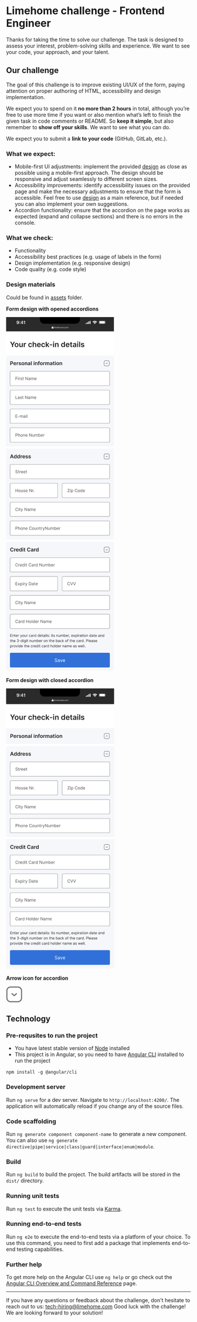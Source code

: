 # Limehome challenge - Frontend Engineer

Thanks for taking the time to solve our challenge.
The task is designed to assess your interest, problem-solving skills and experience. We want to see your code, your approach, and your talent.

## Our challenge

The goal of this challenge is to improve existing UI/UX of the form, paying attention on proper authoring of HTML, accessibility and design implementation. 

We expect you to spend on it **no more than 2 hours** in total, although you’re free to use more time if you want or also mention what’s left to finish the given task in code comments or README. So **keep it simple**, but also remember to **show off your skills**. We want to see what you can do. 

We expect you to submit a **link to your code** (GitHub, GitLab, etc.).

### What we expect:

- Mobile-first UI adjustments: implement the provided [design](#design-materials) as close as possible using a mobile-first approach. The design should be responsive and adjust seamlessly to different screen sizes.
- Accessibility improvements: identify accessibility issues on the provided page and make the necessary adjustments to ensure that the form is accessible. Feel free to use [design](#design-materials) as a main reference, but if needed you can also implement your own suggestions. 
- Accordion functionality: ensure that the accordion on the page works as expected (expand and collapse sections) and there is no errors in the console.  

### What we check: 

- Functionality
- Accessibility best practices (e.g. usage of labels in the form)
- Design implementation (e.g. responsive design)
- Code quality (e.g. code style)

### Design materials

Could be found in [assets](src/assets) folder.

**Form design with opened accordions**

![Opened form example](src/assets/form-example-opened-section.png) 

**Form design with closed accordion**

![Closed form example](src/assets/form-example-closed-section.png)

**Arrow icon for accordion**

![Arrow icon](src/assets/arrow-down.svg)

## Technology

### Pre-requsites to run the project

* You have latest stable version of [Node](https://nodejs.org/en/download/) installed
* This project is in Angular, so you need to have [Angular CLI](https://github.com/angular/angular-cli) installed to run the project

```
npm install -g @angular/cli
```

### Development server

Run `ng serve` for a dev server. Navigate to `http://localhost:4200/`. The application will automatically reload if you change any of the source files.

### Code scaffolding

Run `ng generate component component-name` to generate a new component. You can also use `ng generate directive|pipe|service|class|guard|interface|enum|module`.

### Build

Run `ng build` to build the project. The build artifacts will be stored in the `dist/` directory.

### Running unit tests

Run `ng test` to execute the unit tests via [Karma](https://karma-runner.github.io).

### Running end-to-end tests

Run `ng e2e` to execute the end-to-end tests via a platform of your choice. To use this command, you need to first add a package that implements end-to-end testing capabilities.

### Further help

To get more help on the Angular CLI use `ng help` or go check out the [Angular CLI Overview and Command Reference](https://angular.io/cli) page.

<hr />

If you have any questions or feedback about the challenge, don't hesitate to reach out to us: tech-hiring@limehome.com
Good luck with the challenge! We are looking forward to your solution!